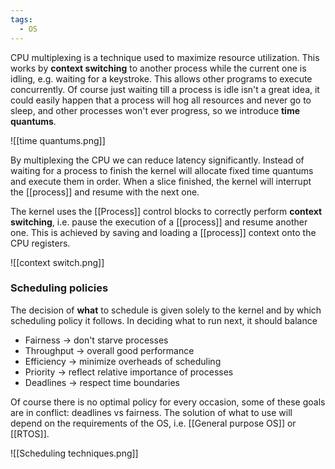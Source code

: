 ```yaml
---
tags:
  - OS
---
```

CPU multiplexing is a technique used to maximize resource utilization. This works by **context switching** to another process while the current one is idling, e.g. waiting for a keystroke. This allows other programs to execute concurrently. Of course just waiting till a process is idle isn't a great idea, it could easily happen that a process will hog all resources and never go to sleep, and other processes won't ever progress, so we introduce **time quantums**. 

![[time quantums.png]]

By multiplexing the CPU we can reduce latency significantly. Instead of waiting for a process to finish the kernel will allocate fixed time quantums and execute them in order. When a slice finished, the kernel will interrupt the [[process]] and resume with the next one. 

The kernel uses the [[Process]] control blocks to correctly perform **context switching**, i.e. pause the execution of a [[process]] and resume another one. This is achieved by saving and loading a [[process]] context onto the CPU registers.

![[context switch.png]]
### Scheduling policies

The decision of **what** to schedule is given solely to the kernel and by which scheduling policy it follows. In deciding what to run next, it should balance
- Fairness $\to$ don't starve processes
- Throughput $\to$ overall good performance
- Efficiency $\to$ minimize overheads of scheduling
- Priority $\to$ reflect relative importance of processes
- Deadlines $\to$ respect time boundaries

Of course there is no optimal policy for every occasion, some of these goals are in conflict: deadlines vs fairness. The solution of what to use will depend on the requirements of the OS, i.e. [[General purpose OS]] or [[RTOS]].

![[Scheduling techniques.png]]

